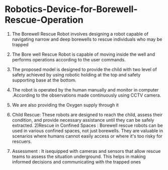 # Robotics-Device-for-Borewell-Rescue-Operation
 1) The Borewell Rescue Robot involves designing a robot capable of  navigating narrow and deep borewells to rescue individuals who  may be trapped
2) The Bore well Rescue Robot is capable of moving inside the well 
and performs operations according to the user commands. 
3) The proposed model is designed to provide the child with two level 
of safety achieved by using robotic holding at the top and safety 
supporting base at the bottom.
 4) The robot is operated by the human manually and monitor in 
computer .According to the observations made continuously using 
CCTV camera.
 5) We are also providing the Oxygen supply through it

 1) Child Rescue:
 These robots are designed to reach the child,       assess 
their condition, and provide necessary assistance until 
they can be safely extracted.
 2)Rescue in Confined Spaces :
 Borewell rescue robots can be used in various confined 
spaces, not just borewells. They are valuable in 
scenarios where humans cannot easily access or where 
it's too risky for rescuers.
 3) Assessment :
 It isequipped with cameras and sensors that allow 
rescue teams to assess the situation underground. This 
helps in making informed decisions and communicating 
with the trapped ones
